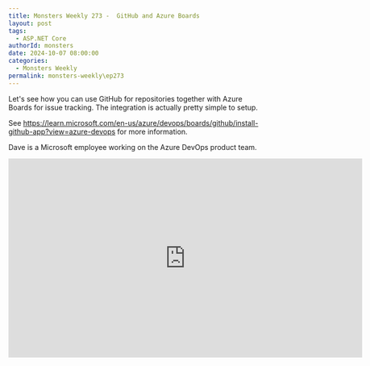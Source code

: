 ```yaml
---
title: Monsters Weekly 273 -  GitHub and Azure Boards
layout: post
tags: 
  - ASP.NET Core
authorId: monsters
date: 2024-10-07 08:00:00
categories:
  - Monsters Weekly
permalink: monsters-weekly\ep273
---
```

Let's see how you can use GitHub for repositories together with Azure Boards for issue tracking. The integration is actually pretty simple to setup.

See https://learn.microsoft.com/en-us/azure/devops/boards/github/install-github-app?view=azure-devops for more information.

Dave is a Microsoft employee working on the Azure DevOps product team.

<iframe width="702" height="395" src="https://www.youtube.com/embed/Aq0rAwHxucg" frameborder="0" allow="accelerometer; autoplay; encrypted-media; gyroscope; picture-in-picture" allowfullscreen></iframe>
